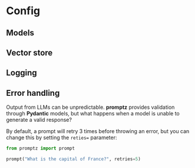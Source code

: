 # Config

## Models

## Vector store

## Logging

## Error handling

Output from LLMs can be unpredictable. **promptz** provides validation through **Pydantic** models, but what happens when a model is unable to generate a valid response? 

By default, a prompt will retry 3 times before throwing an error, but you can change this by setting the `reties=` parameter:

```python
from promptz import prompt

prompt("What is the capital of France?", retries=5)
```